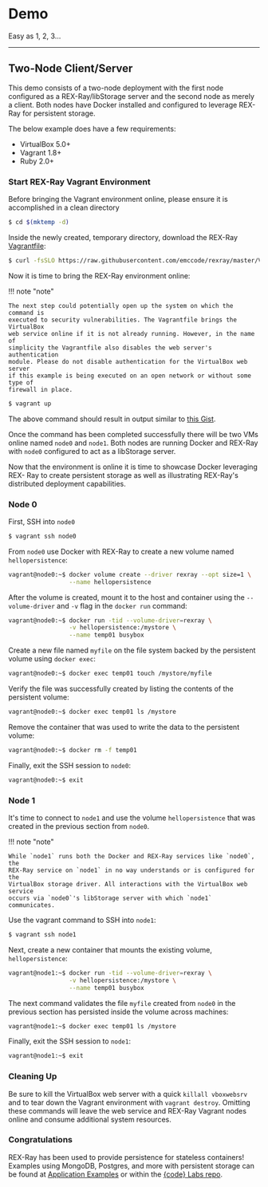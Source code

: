 # Demo

Easy as 1, 2, 3...

---

## Two-Node Client/Server

This demo consists of a two-node deployment with the first node configured as a
REX-Ray/libStorage server and the second node as merely a client. Both nodes
have Docker installed and configured to leverage REX-Ray for persistent storage.

The below example does have a few requirements:

 * VirtualBox 5.0+
 * Vagrant 1.8+
 * Ruby 2.0+

### Start REX-Ray Vagrant Environment
Before bringing the Vagrant environment online, please ensure it is accomplished
in a clean directory

```sh
$ cd $(mktemp -d)
```

Inside the newly created, temporary directory, download the REX-Ray
[Vagrantfile](https://github.com/emccode/rexray/master/Vagrantfile):

```sh
$ curl -fsSLO https://raw.githubusercontent.com/emccode/rexray/master/Vagrantfile
```

Now it is time to bring the REX-Ray environment online:

!!! note "note"

    The next step could potentially open up the system on which the command is
    executed to security vulnerabilities. The Vagrantfile brings the VirtualBox
    web service online if it is not already running. However, in the name of
    simplicity the Vagrantfile also disables the web server's authentication
    module. Please do not disable authentication for the VirtualBox web server
    if this example is being executed on an open network or without some type of
    firewall in place.

```sh
$ vagrant up
```

The above command should result in output similar to [this
Gist](https://gist.github.com/akutz/13fc3b2237ea2c295a25c2e367e6bd8f).

Once the command has been completed successfully there will be two VMs online
named `node0` and `node1`. Both nodes are running Docker and REX-Ray with
`node0` configured to act as a libStorage server.

Now that the environment is online it is time to showcase Docker leveraging REX-
Ray to create persistent storage as well as illustrating REX-Ray's distributed
deployment capabilities.

### Node 0
First, SSH into `node0`

```sh
$ vagrant ssh node0
```

From `node0` use Docker with REX-Ray to create a new volume named
`hellopersistence`:

```sh
vagrant@node0:~$ docker volume create --driver rexray --opt size=1 \
                 --name hellopersistence
```

After the volume is created, mount it to the host and container using the
`--volume-driver` and `-v` flag in the `docker run` command:

```sh
vagrant@node0:~$ docker run -tid --volume-driver=rexray \
                 -v hellopersistence:/mystore \
                 --name temp01 busybox
```

Create a new file named `myfile` on the file system backed by the persistent
volume using `docker exec`:

```sh
vagrant@node0:~$ docker exec temp01 touch /mystore/myfile
```

Verify the file was successfully created by listing the contents of the
persistent volume:

```sh
vagrant@node0:~$ docker exec temp01 ls /mystore
```

Remove the container that was used to write the data to the persistent volume:

```sh
vagrant@node0:~$ docker rm -f temp01
```

Finally, exit the SSH session to `node0`:

```sh
vagrant@node0:~$ exit
```

### Node 1
It's time to connect to `node1` and use the volume `hellopersistence` that was
created in the previous section from `node0`.

!!! note "note"

    While `node1` runs both the Docker and REX-Ray services like `node0`, the
    REX-Ray service on `node1` in no way understands or is configured for the
    VirtualBox storage driver. All interactions with the VirtualBox web service
    occurs via `node0`'s libStorage server with which `node1` communicates.

Use the vagrant command to SSH into `node1`:

```sh
$ vagrant ssh node1
```

Next, create a new container that mounts the existing volume,
`hellopersistence`:

```sh
vagrant@node1:~$ docker run -tid --volume-driver=rexray \
                 -v hellopersistence:/mystore \
                 --name temp01 busybox
```

The next command validates the file `myfile` created from `node0` in the
previous section has persisted inside the volume across machines:

```sh
vagrant@node1:~$ docker exec temp01 ls /mystore
```

Finally, exit the SSH session to `node1`:

```sh
vagrant@node1:~$ exit
```

### Cleaning Up
Be sure to kill the VirtualBox web server with a quick `killall vboxwebsrv` and
to tear down the Vagrant environment with `vagrant destroy`. Omitting these
commands will leave the web service and REX-Ray Vagrant nodes online and consume
additional system resources.

### Congratulations
REX-Ray has been used to provide persistence for stateless containers! Examples
using MongoDB, Postgres, and more with persistent storage can be found at
[Application Examples](./applications.md) or within the [{code} Labs
repo](https://github.com/codedellemc/labs).

